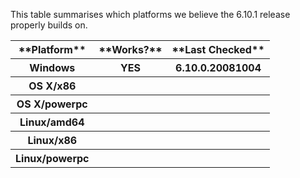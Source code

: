
This table summarises which platforms we believe the 6.10.1 release properly builds on.

<table><tr><th>**Platform**</th>
<th>**Works?**</th>
<th>**Last Checked**</th></tr>
<tr><th>Windows</th>
<th>YES</th>
<th>6.10.0.20081004
</th></tr>
<tr><th>OS X/x86</th>
<th></th>
<th></th></tr>
<tr><th>OS X/powerpc</th>
<th></th>
<th></th></tr>
<tr><th>Linux/amd64</th>
<th></th>
<th></th></tr>
<tr><th>Linux/x86</th>
<th></th>
<th></th></tr>
<tr><th>Linux/powerpc</th>
<th></th>
<th></th></tr></table>